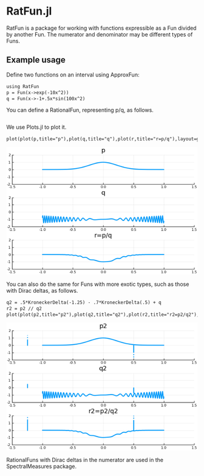 # RatFun.jl
RatFun is a package for working with functions expressible as a Fun divided by another Fun. The numerator and denominator may be different types of Funs.

## Example usage

Define two functions on an interval using ApproxFun:

```using ApproxFun
using RatFun
p = Fun(x->exp(-10x^2))
q = Fun(x->-1+.5x*sin(100x^2)
```

You can define a RationalFun, representing p/q, as follows.

```r = p // q
```

We use Plots.jl to plot it.

```using Plots
plot(plot(p,title="p"),plot(q,title="q"),plot(r,title="r=p/q"),layout=grid(3,1))
```

<img src=images/ExampleRatFun1.png>

You can also do the same for Funs with more exotic types, such as those with Dirac deltas, as follows.

```p2 = .7*DiracDelta(-1.25) - .9*DiracDelta(.5) + p
q2 = .5*KroneckerDelta(-1.25) - .7*KroneckerDelta(.5) + q
r2 = p2 // q2
plot(plot(p2,title="p2"),plot(q2,title="q2"),plot(r2,title="r2=p2/q2"),layout=grid(3,1))
```

<img src=images/ExampleRatFun2.png>

RationalFuns with Dirac deltas in the numerator are used in the SpectralMeasures package.
